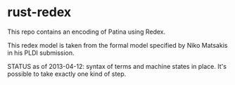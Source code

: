 rust-redex
==========

This repo contains an encoding of Patina using Redex.

This redex model is taken from the formal model specified by Niko Matsakis
in his PLDI submission.

STATUS as of 2013-04-12: syntax of terms and machine states in place. It's
possible to take exactly one kind of step.
